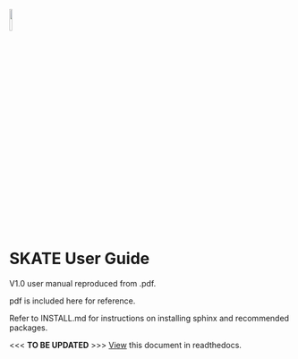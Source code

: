 
<img src="docs/source/_static/SKATE.png" width="10%" /> &nbsp;&nbsp;&nbsp;&nbsp; 
# SKATE User Guide

<p>
V1.0 user manual reproduced from .pdf.

pdf is included here for reference.
</p>

Refer to INSTALL.md for instructions on installing sphinx and recommended packages.


<<< **TO BE UPDATED** >>>
[View]() this document in readthedocs.

<!--
![some dummy txt](docs/source/touch-icon-192x192.png)
![some dummy txt](docs/source/_static/background16-9offset.jpg)



[View](https://lsd-sphinx.readthedocs.io/en/latest/index.html) this document in readthedocs.
-->


